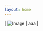 ```yaml
---
layout: home
---
```


|
![Image](https://raw.githubusercontent.com/tetsukayama/tetsukayama.github.io/master/_images/11531636.png)
|
aaa
|
